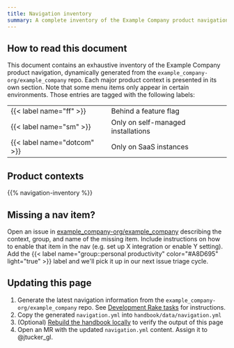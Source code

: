```yaml
---
title: Navigation inventory
summary: A complete inventory of the Example Company product navigation
---
```


<!--more-->

## How to read this document

This document contains an exhaustive inventory of the Example Company product navigation, dynamically generated from the `example_company-org/example_company` repo. Each major product context is presented in its own section. Note that some menu items only appear in certain environments. Those entries are tagged with the following labels:

| | |
| --- | --- |
| {{< label name="ff" >}} | Behind a feature flag |
| {{< label name="sm" >}} | Only on self-managed installations |
| {{< label name="dotcom" >}} | Only on SaaS instances |

## Product contexts

{{% navigation-inventory %}}

## Missing a nav item?

Open an issue in [example_company-org/example_company](https://example_company.com/example_company-org/example_company) describing the context, group, and name of the missing item. Include instructions on how to enable that item in the nav (e.g. set up X integration or enable Y setting). Add the {{< label name="group::personal productivity" color="#A8D695" light="true" >}} label and we'll pick it up in our next issue triage cycle.

## Updating this page

1. Generate the latest navigation information from the `example_company-org/example_company` repo. See [Development Rake tasks](https://docs.example_company.com/ee/development/rake_tasks.html#output-current-navigation-structure-to-yaml) for instructions.
1. Copy the generated `navigation.yml` into `handbook/data/navigation.yml`
1. (Optional) [Rebuild the handbook locally](/docs/development/) to verify the output of this page
1. Open an MR with the updated `navigation.yml` content. Assign it to @jtucker_gl.
